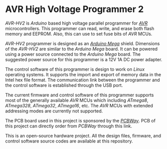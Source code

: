 AVR High Voltage Programmer 2
=============================

*AVR-HV2* is *Arduino* based high voltage parallel programmer for *[AVR](https://www.microchip.com/design-centers/8-bit/avr-mcus)* microcontrollers. This programmer can read, write, and erase both flash memory and EEPROM. Also, this can use to set fuse bits of *AVR* MCUs. 

*AVR-HV2* programmer is designed as an *[Arduino Mega](https://www.arduino.cc/en/Main/ArduinoBoardMega2560)* shield. Dimensions of the *AVR-HV2* are similar to the *Arduino Mega* board. It can be powered using a power source connected to the *Arduino Mega* board. The suggested power source for this programmer is a 12V 1A DC power adapter. 

The control software of this programmer is design to work on *Linux* operating systems. It supports the import and export of memory data in the Intel hex file format. The communication link between the programmer and the control software is established through the USB port. 

The current firmware and control software of this programmer supports most of the generally available *AVR* MCUs which including *ATmega8*, *ATmega328*, *ATmega32*, *ATmega16*, etc. The *AVR* MCUs with extended addressing modes are currently not supported. 

The PCB board used in this project is sponsored by the *[PCBWay](https://www.pcbway.com/)*. PCB of this project can directly order from *PCBWay* through this link.

This is an open-source hardware project. All the design files, firmware, and control software source codes are available at this repository.
